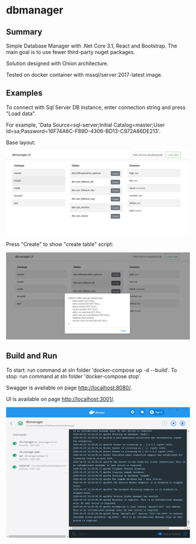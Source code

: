 # dbmanager

## Summary

Simple Database Manager with .Net Core 3.1, React and Bootstrap.
The main goal is to use fewer third-party nuget packages.

Solution designed with Onion architecture.

Tested on docker container with mssql/server:2017-latest image.

## Examples

To connect with Sql Server DB instance, enter connection string and press "Load data".

For example, 'Data Source=sql-server;Initial Catalog=master;User Id=sa;Password=16F74A6C-F89D-4306-BD13-C972A86DE213'.

Base layout:

![base](images/ui-base-layout.png)

Press "Create" to show "create table" script:

![createtable](images/ui-create-table.png)

## Build and Run

To start: run command at sln folder 'docker-compose up -d --build'.
To stop: run command at sln folder 'docker-compose stop'.

Swagger is available on page [http://localhost:8080/](http://localhost:8080/).

UI is available on page [http://localhost:3001/](http://localhost:3001/).

![docker](images/docker.png)



